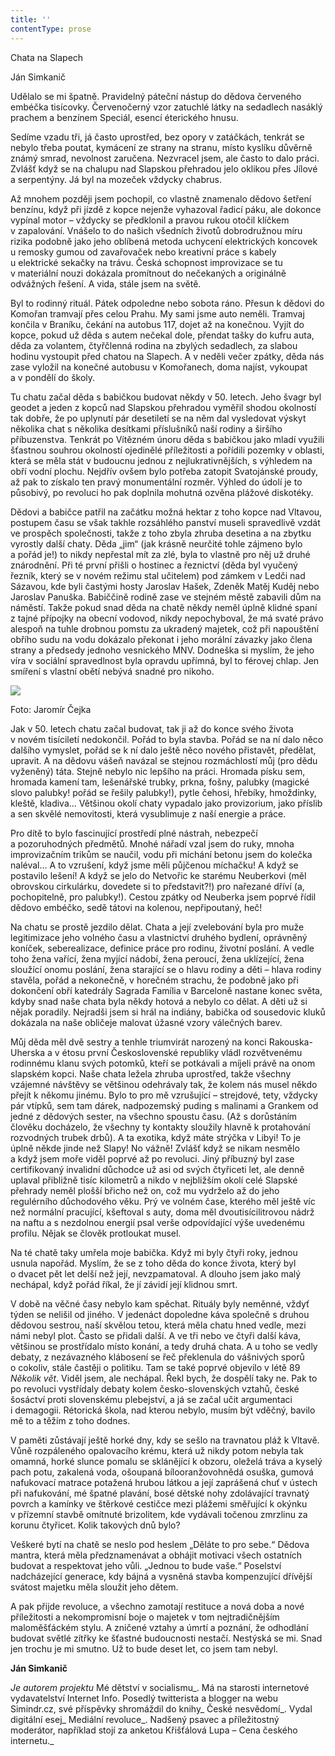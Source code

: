 ```yaml
---
title: ''
contentType: prose
---
```


<section>

Chata na Slapech

Ján Simkanič

Udělalo se mi špatně. Pravidelný páteční nástup do dědova červeného embéčka tisícovky. Červenočerný vzor zatuchlé látky na sedadlech nasáklý prachem a benzínem Speciál, esencí éterického hnusu.

Sedíme vzadu tři, já často uprostřed, bez opory v zatáčkách, tenkrát se nebylo třeba poutat, kymácení ze strany na stranu, místo kyslíku důvěrně známý smrad, nevolnost zaručena. Nezvracel jsem, ale často to dalo práci. Zvlášť když se na chalupu nad Slapskou přehradou jelo oklikou přes Jílové a serpentýny. Já byl na mozeček vždycky chabrus.

Až mnohem později jsem pochopil, co vlastně znamenalo dědovo šetření benzínu, když při jízdě z kopce nejenže vyhazoval řadicí páku, ale dokonce vypínal motor – vždycky se předklonil a pravou rukou otočil klíčkem v zapalování. Vnášelo to do našich všedních životů dobrodružnou míru rizika podobně jako jeho oblíbená metoda uchycení elektrických koncovek u remosky gumou od zavařovaček nebo kreativní práce s kabely u elektrické sekačky na trávu. Česká schopnost improvizace se tu v materiální nouzi dokázala promítnout do nečekaných a originálně odvážných řešení. A vida, stále jsem na světě.

Byl to rodinný rituál. Pátek odpoledne nebo sobota ráno. Přesun k dědovi do Komořan tramvají přes celou Prahu. My sami jsme auto neměli. Tramvaj končila v Braníku, čekání na autobus 117, dojet až na konečnou. Vyjít do kopce, pokud už děda s autem nečekal dole, přendat tašky do kufru auta, děda za volantem, čtyřčlenná rodina na zbylých sedadlech, za slabou hodinu vystoupit před chatou na Slapech. A v neděli večer zpátky, děda nás zase vyložil na konečné autobusu v Komořanech, doma najíst, vykoupat a v pondělí do školy.

Tu chatu začal děda s babičkou budovat někdy v 50. letech. Jeho švagr byl geodet a jeden z kopců nad Slapskou přehradou vyměřil shodou okolností tak dobře, že po uplynutí pár desetiletí se na něm dal vysledovat výskyt několika chat s několika desítkami příslušníků naší rodiny a širšího příbuzenstva. Tenkrát po Vítězném únoru děda s babičkou jako mladí využili šťastnou souhrou okolností ojedinělé příležitosti a pořídili pozemky v oblasti, která se měla stát v budoucnu jednou z nejlukrativnějších, s výhledem na obří vodní plochu. Nejdřív ovšem bylo potřeba zatopit Svatojánské proudy, až pak to získalo ten pravý monumentální rozměr. Výhled do údolí je to působivý, po revoluci ho pak doplnila mohutná ozvěna plážové diskotéky.

Dědovi a babičce patřil na začátku možná hektar z toho kopce nad Vltavou, postupem času se však takhle rozsáhlého panství museli spravedlivě vzdát ve prospěch společnosti, takže z toho zbyla zhruba desetina a na zbytku vyrostly další chaty. Děda „jim“ (jak krásně neurčité tohle zájmeno bylo a pořád je!) to nikdy nepřestal mít za zlé, byla to vlastně pro něj už druhé znárodnění. Při té první přišli o hostinec a řeznictví (děda byl vyučený řezník, který se v novém režimu stal učitelem) pod zámkem v Ledči nad Sázavou, kde byli častými hosty Jaroslav Hašek, Zdeněk Matěj Kuděj nebo Jaroslav Panuška. Babiččině rodině zase ve stejném městě zabavili dům na náměstí. Takže pokud snad děda na chatě někdy neměl úplně klidné spaní z tajné přípojky na obecní vodovod, nikdy nepochyboval, že má svaté právo alespoň na tuhle drobnou pomstu za ukradený majetek, což při napouštění obřího sudu na vodu dokázalo překonat i jeho morální závazky jako člena strany a předsedy jednoho vesnického MNV. Dodneška si myslím, že jeho víra v sociální spravedlnost byla opravdu upřímná, byl to férovej chlap. Jen smíření s vlastní obětí nebývá snadné pro nikoho.

</section>

<section>

![](../Images/061.jpg)

Foto: Jaromír Čejka

Jak v 50. letech chatu začal budovat, tak ji až do konce svého života v novém tisíciletí nedokončil. Pořád to byla stavba. Pořád se na ní dalo něco dalšího vymyslet, pořád se k ní dalo ještě něco nového přistavět, předělat, upravit. A na dědovu vášeň navázal se stejnou rozmáchlostí můj (pro dědu vyženěný) táta. Stejně nebylo nic lepšího na práci. Hromada písku sem, hromada kamení tam, lešenářské trubky, prkna, fošny, palubky (magické slovo palubky! pořád se řešily palubky!), pytle čehosi, hřebíky, hmoždinky, kleště, kladiva… Většinou okolí chaty vypadalo jako provizorium, jako příslib a sen skvělé nemovitosti, která vysublimuje z naší energie a práce.

Pro dítě to bylo fascinující prostředí plné nástrah, nebezpečí a pozoruhodných předmětů. Mnohé nářadí vzal jsem do ruky, mnoha improvizačním trikům se naučil, vodu při míchání betonu jsem do kolečka naléval… A to vzrušení, když jsme měli půjčenou míchačku! A když se postavilo lešení! A když se jelo do Netvořic ke starému Neuberkovi (měl obrovskou cirkulárku, dovedete si to představit?!) pro nařezané dříví (a, pochopitelně, pro palubky!). Cestou zpátky od Neuberka jsem poprvé řídil dědovo embéčko, sedě tátovi na kolenou, nepřipoutaný, heč!

Na chatu se prostě jezdilo dělat. Chata a její zvelebování byla pro muže legitimizace jeho volného času a vlastnictví druhého bydlení, oprávněný koníček, seberealizace, definice práce pro rodinu, životní poslání. A vedle toho žena vařící, žena myjící nádobí, žena peroucí, žena uklízející, žena sloužící onomu poslání, žena starající se o hlavu rodiny a děti – hlava rodiny stavěla, pořád a nekonečně, v horečném strachu, že podobně jako při dokončení obří katedrály Sagrada Família v Barceloně nastane konec světa, kdyby snad naše chata byla někdy hotová a nebylo co dělat. A děti už si nějak poradily. Nejradši jsem si hrál na indiány, babička od sousedovic kluků dokázala na naše obličeje malovat úžasné vzory válečných barev.

Můj děda měl dvě sestry a tenhle triumvirát narozený na konci Rakouska-Uherska a v étosu první Československé republiky vládl rozvětvenému rodinnému klanu svých potomků, kteří se potkávali a míjeli právě na onom slapském kopci. Naše chata ležela zhruba uprostřed, takže všechny vzájemné návštěvy se většinou odehrávaly tak, že kolem nás musel někdo přejít k někomu jinému. Bylo to pro mě vzrušující – strejdové, tety, vždycky pár vtípků, sem tam dárek, nadpozemský puding s malinami a Grankem od jedné z dědových sester, na všechno spoustu času. (Až s dorůstáním člověku docházelo, že všechny ty kontakty sloužily hlavně k protahování rozvodných trubek drbů). A ta exotika, když máte strýčka v Libyi! To je úplně někde jinde než Slapy! No vážně! Zvlášť když se nikam nesmělo a když jsem moře viděl poprvé až po revoluci. Jiný příbuzný byl zase certifikovaný invalidní důchodce už asi od svých čtyřiceti let, ale denně uplaval přibližně tisíc kilometrů a nikdo v nejbližším okolí celé Slapské přehrady neměl plošší břicho než on, což mu vydrželo až do jeho regulérního důchodového věku. Prý ve volném čase, kterého měl ještě víc než normální pracující, kšeftoval s auty, doma měl dvoutisícilitrovou nádrž na naftu a s nezdolnou energií psal verše odpovídající výše uvedenému profilu. Nějak se člověk protloukat musel.

Na té chatě taky umřela moje babička. Když mi byly čtyři roky, jednou usnula napořád. Myslím, že se z toho děda do konce života, který byl o dvacet pět let delší než její, nevzpamatoval. A dlouho jsem jako malý nechápal, když pořád říkal, že jí závidí její klidnou smrt.

V době na věčné časy nebylo kam spěchat. Rituály byly neměnné, vždyť týden se nelišil od jiného. V jedenáct dopoledne káva společně s druhou dědovou sestrou, naší skvělou tetou, která měla chatu hned vedle, mezi námi nebyl plot. Často se přidali další. A ve tři nebo ve čtyři další káva, většinou se prostřídalo místo konání, a tedy druhá chata. A u toho se vedly debaty, z nezávazného klábosení se řeč překlenula do vášnivých sporů o cokoliv, stále častěji o politiku. Tam se také poprvé objevilo v létě 89 _Několik vět_. Viděl jsem, ale nechápal. Řekl bych, že dospělí taky ne. Pak to po revoluci vystřídaly debaty kolem česko-slovenských vztahů, české šosáctví proti slovenskému plebejství, a já se začal učit argumentaci i demagogii. Rétorická škola, nad kterou nebylo, musím být vděčný, bavilo mě to a těžím z toho dodnes.

V paměti zůstávají ještě horké dny, kdy se sešlo na travnatou pláž k Vltavě. Vůně rozpáleného opalovacího krému, která už nikdy potom nebyla tak omamná, horké slunce pomalu se sklánějící k obzoru, oleželá tráva a kyselý pach potu, zakalená voda, ošoupaná bílooranžovohnědá osuška, gumová nafukovací matrace potažená hrubou látkou a její zaprášená chuť v ústech při nafukování, mé špatné plavání, bosé dětské nohy zdolávající travnatý povrch a kamínky ve štěrkové cestičce mezi plážemi směřující k okýnku v přízemní stavbě omítnuté brizolitem, kde vydávali točenou zmrzlinu za korunu čtyřicet. Kolik takových dnů bylo?

Veškeré bytí na chatě se neslo pod heslem „Děláte to pro sebe.“ Dědova mantra, která měla předznamenávat a obhájit motivaci všech ostatních budovat a respektovat jeho vůli. „Jednou to bude vaše.“ Poselství nadcházející generace, kdy bájná a vysněná stavba kompenzující dřívější svátost majetku měla sloužit jeho dětem.

A pak přijde revoluce, a všechno zamotají restituce a nová doba a nové příležitosti a nekompromisní boje o majetek v tom nejtradičnějším maloměšťáckém stylu. A zničené vztahy a úmrtí a poznání, že odhodlání budovat světlé zítřky ke šťastné budoucnosti nestačí. Nestýská se mi. Snad jen trochu je mi smutno. Už to bude deset let, co jsem tam nebyl.

</section>

<section>

**Ján Simkanič**

_Je autorem projektu_ Mé dětství v socialismu_. Má na starosti internetové vydavatelství Internet Info. Posedlý twitterista a blogger na webu Simindr.cz, své příspěvky shromáždil do knihy_ České nesvědomí_. Vydal digitální esej_ Mediální revoluce_. Nadšený psavec a příležitostný moderátor, například stojí za anketou Křišťálová Lupa – Cena českého internetu._

</section>
